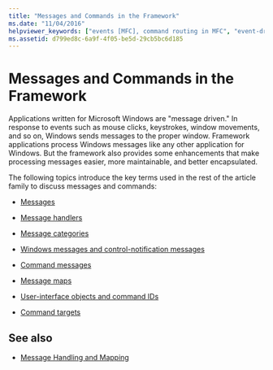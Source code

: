 ```yaml
---
title: "Messages and Commands in the Framework"
ms.date: "11/04/2016"
helpviewer_keywords: ["events [MFC], command routing in MFC", "event-driven programming [MFC]", "events [MFC], event-driven programming", "message-driven programming [MFC]"]
ms.assetid: d799ed8c-6a9f-4f05-be5d-29cb5bc6d185
---
```

# Messages and Commands in the Framework

Applications written for Microsoft Windows are "message driven." In response to events such as mouse clicks, keystrokes, window movements, and so on, Windows sends messages to the proper window. Framework applications process Windows messages like any other application for Windows. But the framework also provides some enhancements that make processing messages easier, more maintainable, and better encapsulated.

The following topics introduce the key terms used in the rest of the article family to discuss messages and commands:

- [Messages](../mfc/messages.md)

- [Message handlers](../mfc/message-handlers.md)

- [Message categories](../mfc/message-categories.md)

- [Windows messages and control-notification messages](../mfc/message-categories.md)

- [Command messages](../mfc/message-categories.md)

- [Message maps](../mfc/mapping-messages.md)

- [User-interface objects and command IDs](../mfc/user-interface-objects-and-command-ids.md)

- [Command targets](../mfc/command-targets.md)

## See also

- [Message Handling and Mapping](../mfc/message-handling-and-mapping.md)
